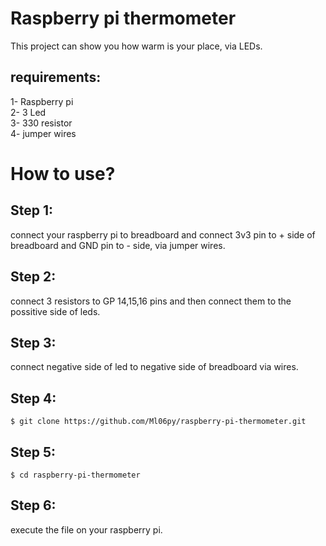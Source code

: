# Raspberry pi thermometer
This project can show you how warm is your place, via LEDs.
## requirements:
1- Raspberry pi <br>
2- 3 Led  <br>
3- 330 resistor  <br>
4- jumper wires <br>

# How to use?
## Step 1:
<p>connect your raspberry pi to breadboard and connect 3v3 pin to + side of breadboard  and GND pin to - side, via jumper wires.</p>

## Step 2:
<p>connect 3 resistors to GP 14,15,16 pins and then connect them to the possitive side of leds.</p>

## Step 3:
<p>connect negative side of led to negative side of breadboard via wires.</p>

## Step 4:
```
$ git clone https://github.com/Ml06py/raspberry-pi-thermometer.git
```

## Step 5:
```
$ cd raspberry-pi-thermometer
```

## Step 6:
execute the file on your raspberry pi.
